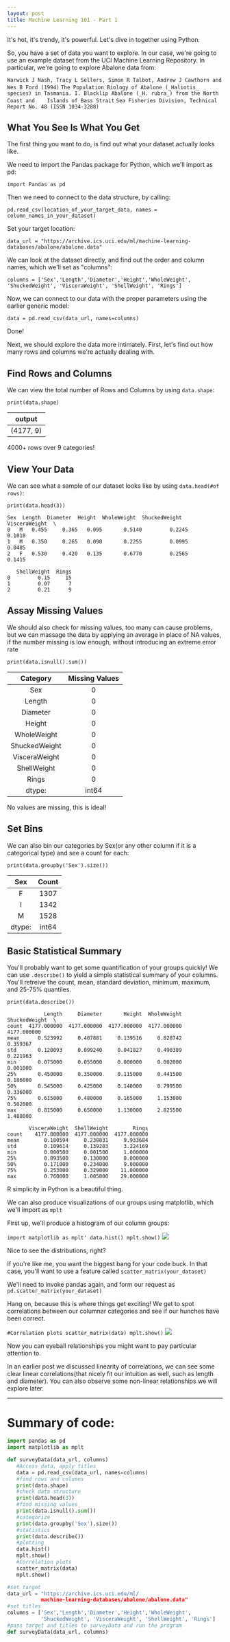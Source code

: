 ```yaml
---
layout: post
title: Machine Learning 101 - Part 1
---
```


It's hot, it's trendy, it's powerful. Let's dive in together using Python. 

So, you have a set of data you want to explore. In our case, we're going to use an example dataset from the UCI Machine Learning
Repository. In particular, we're going to explore Abalone data from: 

`Warwick J Nash, Tracy L Sellers, Simon R Talbot, Andrew J Cawthorn and Wes B Ford (1994)`
`The Population Biology of Abalone (_Haliotis_ species) in Tasmania. I. Blacklip Abalone (_H. rubra_) from the North Coast and   
Islands of Bass Strait`
`Sea Fisheries Division, Technical Report No. 48 (ISSN 1034-3288)`

## What You See Is What You Get

The first thing you want to do, is find out what your dataset actually looks like.

We need to import the Pandas package for Python, which we'll import as pd:

`import Pandas as pd`

Then we need to connect to the data structure, by calling: 

`pd.read_csv(location_of_your_target_data, names = column_names_in_your_dataset)`

Set your target location:

`data_url = "https://archive.ics.uci.edu/ml/machine-learning-databases/abalone/abalone.data"`

We can look at the dataset directly, and find out the order and column names, which we'll set as "columns":

`columns = ['Sex','Length','Diameter','Height','WholeWeight', 'ShuckedWeight', 'VisceraWeight', 'ShellWeight', 'Rings']`

Now, we can connect to our data with the proper parameters using the earlier generic model:

`data = pd.read_csv(data_url, names=columns)`

Done!

Next, we should explore the data more intimately. First, let's find out how many rows and columns we're actually dealing with.

## Find Rows and Columns
We can view the total number of Rows and Columns by using `data.shape`:

`print(data.shape)`

|output|
|:----:|
|(4177, 9)|

4000+ rows over 9 categories! 

## View Your Data
We can see what a sample of our dataset looks like by using `data.head(#of rows)`:

`print(data.head(3))`

```  
Sex  Length  Diameter  Height  WholeWeight  ShuckedWeight  VisceraWeight  \
0   M   0.455     0.365   0.095       0.5140         0.2245         0.1010   
1   M   0.350     0.265   0.090       0.2255         0.0995         0.0485   
2   F   0.530     0.420   0.135       0.6770         0.2565         0.1415   

   ShellWeight  Rings  
0         0.15     15  
1         0.07      7  
2         0.21      9  
```


## Assay Missing Values
We should also check for missing values, too many can cause problems, but we can massage the data by applying an average in place of NA values, if the number missing is low enough, without introducing an extreme error rate

`print(data.isnull().sum())`

|Category|Missing Values|
|:--:|:--:|
|Sex  |  0|
|Length    |       0|
|Diameter   |      0|
|Height      |     0|
|WholeWeight  |    0|
|ShuckedWeight |   0|
|VisceraWeight  |  0|
|ShellWeight     | 0|
|Rings            |0|
|dtype: |int64|

No values are missing, this is ideal!


## Set Bins
We can also bin our categories by Sex(or any other column if it is a categorical type) and see a count for each: 

`print(data.groupby('Sex').size())`

|Sex|Count|
|:--:|:--:|
|F   | 1307|
|I   | 1342|
|M    |1528|
|dtype:| int64|

## Basic Statistical Summary
You'll probably want to get some quantification of your groups quickly! We can use `.describe()` to yield a simple
statistical summary of your columns. You'll retreive the count, mean, standard deviation, minimum, maximum, and 25-75% quantiles.

`print(data.describe())`

```
            Length     Diameter       Height  WholeWeight  ShuckedWeight  \
count  4177.000000  4177.000000  4177.000000  4177.000000    4177.000000   
mean      0.523992     0.407881     0.139516     0.828742       0.359367   
std       0.120093     0.099240     0.041827     0.490389       0.221963   
min       0.075000     0.055000     0.000000     0.002000       0.001000   
25%       0.450000     0.350000     0.115000     0.441500       0.186000   
50%       0.545000     0.425000     0.140000     0.799500       0.336000   
75%       0.615000     0.480000     0.165000     1.153000       0.502000   
max       0.815000     0.650000     1.130000     2.825500       1.488000   

       VisceraWeight  ShellWeight        Rings  
count    4177.000000  4177.000000  4177.000000  
mean        0.180594     0.238831     9.933684  
std         0.109614     0.139203     3.224169  
min         0.000500     0.001500     1.000000  
25%         0.093500     0.130000     8.000000  
50%         0.171000     0.234000     9.000000  
75%         0.253000     0.329000    11.000000  
max         0.760000     1.005000    29.000000  
```
R simplicity in Python is a beautiful thing. 

We can also produce visualizations of our groups using matplotlib, which we'll import as `mplt`

First up, we'll produce a histogram of our column groups:

`import matplotlib as mplt'
data.hist()
mplt.show()`
<img src="/Images/abalone_hist.png" class="inline"/>

Nice to see the distributions, right?

If you're like me, you want the biggest bang for your code buck. In that case, you'll want to use a feature
called `scatter_matrix(your_dataset)`

We'll need to invoke pandas again, and form our request as `pd.scatter_matrix(your_dataset)` 

Hang on, because this is where things get exciting! We get to spot correlations between our columnar categories and 
see if our hunches have been correct.

`#Correlation plots
scatter_matrix(data)
mplt.show()`
<img src="/Images/Abalone_scatter.png" class="inline"/>

Now you can eyeball relationships you might want to pay particular attention to.

In an earlier post we discussed linearity of correlations, we can see some clear linear correlations(that nicely
fit our intuition as well, such as length and diameter). You can also observe some non-linear relationships we will explore later. 


------------------------------------------------------------------------
# Summary of code:
```python
import pandas as pd
import matplotlib as mplt

def surveyData(data_url, columns)
   #Access data, apply titles
   data = pd.read_csv(data_url, names=columns)
   #find rows and columns
   print(data.shape)
   #check data structure
   print(data.head(3))
   #find missing values
   print(data.isnull().sum())
   #categorize
   print(data.groupby('Sex').size())
   #statistics
   print(data.describe())
   #plotting
   data.hist()
   mplt.show()
   #Correlation plots
   scatter_matrix(data)
   mplt.show()

#set target
data_url = "https://archive.ics.uci.edu/ml/
           machine-learning-databases/abalone/abalone.data"
#set titles                                                          
columns = ['Sex','Length','Diameter','Height','WholeWeight', 
           'ShuckedWeight', 'VisceraWeight', 'ShellWeight', 'Rings']
#pass target and titles to surveyData and run the program                                     
def surveyData(data_url, columns)

```

